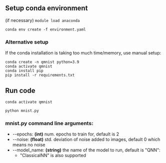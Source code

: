 ## Setup conda environment
(if necessary) `module load anaconda`

`conda env create -f environment.yaml`

### Alternative setup
If the conda installation is taking too much time/memory, use manual setup:

```
conda create -n qmnist python=3.9
conda activate qmnist
conda install pip
pip install -r requirements.txt
```


## Run code

`conda activate qmnist`

`python mnist.py`

### mnist.py command line arguments:
- --epochs: **(int)** num. epochs to train for, default is 2
- --noise: **(float)** std. deviation of noise added to images, default 0 which means no noise
- --model_name: **(string)** the name of the model to run, default is "QNN":
    - "ClassicalNN" is also supported